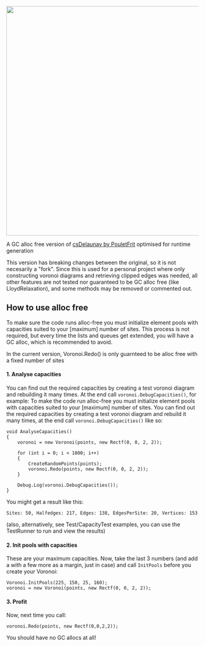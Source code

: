 <p align="center">
<img src="https://i.imgur.com/KO1h1Qs.gif" width="600">
</p>

A GC alloc free version of [csDelaunay by PouletFrit](https://github.com/PouletFrit/csDelaunay) optimised for runtime generation

This version has breaking changes between the original, so it is not necesarily a "fork". Since this is used for a personal project where only constructing voronoi diagrams and retrieving clipped edges was needed, all other features are not tested nor guaranteed to be GC alloc free (like LloydRelaxation), and some methods may be removed or commented out.

## How to use alloc free
To make sure the code runs alloc-free you must initialize element pools with capacities suited to your [maximum] number of sites. This process is not required, but every time the lists and queues get extended, you will have a GC alloc, which is recommended to avoid. 

In the current version, Voronoi.Redo() is only guarnteed to be alloc free with a fixed number of sites
#### 1. Analyse capacities
You can find out the required capacities by creating a test voronoi diagram and rebuilding it many times. At the end call `voronoi.DebugCapacities()`, for example:
To make the code run alloc-free you must initialize element pools with capacities suited to your [maximum] number of sites. You can find out the required capacities by creating a test voronoi diagram and rebuild it many times, at the end call `voronoi.DebugCapacities()` like so:

```
void AnalyseCapacities()
{
    voronoi = new Voronoi(points, new Rectf(0, 0, 2, 2));

    for (int i = 0; i < 1000; i++)
    {
        CreateRandomPoints(points);
        voronoi.Redo(points, new Rectf(0, 0, 2, 2));
    }

    Debug.Log(voronoi.DebugCapacities());
}
```
You might get a result like this:
```
Sites: 50, Halfedges: 217, Edges: 138, EdgesPerSite: 20, Vertices: 153
```
(also, alternatively, see Test/CapacityTest examples, you can use the TestRunner to run and view the results)  
#### 2. Init pools with capacities
These are your maximum capacities. Now, take the last 3 numbers (and add a with a few more as a margin, just in case) and call `InitPools` before you create your Voronoi:
```
Voronoi.InitPools(225, 150, 25, 160);
voronoi = new Voronoi(points, new Rectf(0, 0, 2, 2));
```
#### 3. Profit
Now, next time you call:
```
voronoi.Redo(points, new Rectf(0,0,2,2));
```
You should have no GC allocs at all!
